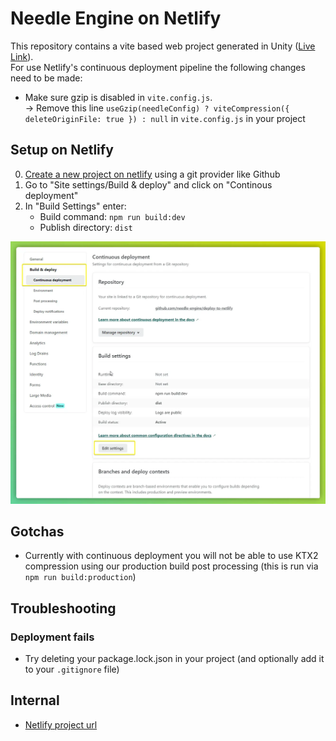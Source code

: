# Needle Engine on Netlify
This repository contains a vite based web project generated in Unity ([Live Link](https://needle-engine-netlify-sample.netlify.app/)).  
For use Netlify's continuous deployment pipeline the following changes need to be made:
- Make sure gzip is disabled in `vite.config.js`.   
  → Remove this line `useGzip(needleConfig) ? viteCompression({ deleteOriginFile: true }) : null` in `vite.config.js` in your project

## Setup on Netlify

0) [Create a new project on netlify](https://app.netlify.com/start/repos?entryPoint=from%20TeamOverview) using a git provider like Github
1) Go to "Site settings/Build & deploy" and click on "Continous deployment"
2) In "Build Settings" enter:
    - Build command: `npm run build:dev`
    - Publish directory: `dist`

!["netlify settings screenshot"](./documentation~/settings-screenshot.webp)

## Gotchas
- Currently with continuous deployment you will not be able to use KTX2 compression using our production build post processing (this is run via `npm run build:production`)

## Troubleshooting
### Deployment fails
- Try deleting your package.lock.json in your project (and optionally add it to your `.gitignore` file)


## Internal
- [Netlify project url](https://app.netlify.com/sites/needle-engine-netlify-sample)

